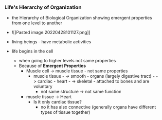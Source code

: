 ### Life's Hierarchy of Organization
- the Hierarchy of Biological Organization showing emergent properties from one level to another
- ![[Pasted image 20220428101127.png]]
- living beings - have metabolic activities

- life begins in the cell
	- when going to higher levels not same properties
	- Because of **Emergent Properties**
		- Muscle cell -> muscle tissue - not same properties
			- muscle tissue 
					- -> smooth - organs (largely digestive tract)
					- -> cardiac - heart
					- -> skeletal - attached to bones and are voluntary
				- not same structure -> not same function
		- muscle tissue -> Heart
			- Is it only cardiac tissue? 
				- no it has also connective (generally organs have different types of tissue together)